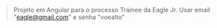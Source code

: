 > Projeto em Angular para o processo Trainee da Eagle Jr.
> Usar email "eagle@gmail.com" e senha "voealto"
